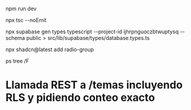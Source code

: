 npm run dev

npx tsc --noEmit

npx supabase gen types typescript --project-id ijhrpnguoczbtwuptysq --schema public > src/lib/supabase/types/database.types.ts

npx shadcn@latest add radio-group


ps tree /F




# Llamada REST a /temas incluyendo RLS y pidiendo conteo exacto

